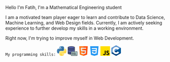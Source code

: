 <p>Hello I'm Fatih, I'm a Mathematical Engineering student</p>

<p>I am a motivated team player eager to learn and contribute to Data
    Science, Machine Learning, and Web Design fields.
    Currently, I am actively seeking experience to further
    develop my skills in a working environment.
</p>

<p> Right now, I'm trying to improve myself in Web Development.</p>

<code>My programming skills:</code>
<img src="images/python.png" alt="python" width=30px>
<img src="images/sql.png" alt="sql" width=30px>
<img src="images/html.png" alt="html" width=30px>
<img src="images/css-3.png" alt="css" width=30px>
<img src="images/js.png" alt="js" width=30px>
<img src="images/c-lang.png" alt="c-lang" width=30px>
